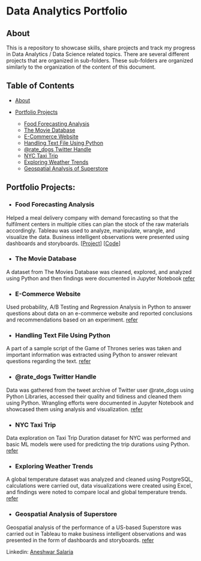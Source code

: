 # Data Analytics Portfolio
## About
This is a repository to showcase skills, share projects and track my progress in Data Analytics / Data Science related topics. There are several different projects that are organized in sub-folders. These sub-folders are organized similarly to the organization of the content of this document.

## Table of Contents
- [About](https://github.com/AneshwarSalaria/Data-Analysis-Portfolio/blob/main/README.md#about)
  
- [Portfolio Projects](https://github.com/AneshwarSalaria/Data-Analysis-Portfolio/blob/main/README.md#portfolio-projects)
  - [Food Forecasting Analysis](https://github.com/AneshwarSalaria/Data-Analysis-Portfolio#Food-Forecasting-Analysis)
  - [The Movie Database](https://github.com/AneshwarSalaria/Data-Analysis-Portfolio#The-Movie-Database)
  - [E-Commerce Website](https://github.com/AneshwarSalaria/Data-Analysis-Portfolio#E-Commerce-Website)
  - [Handling Text File Using Python](https://github.com/AneshwarSalaria/Data-Analysis-Portfolio#Handling-Text-File-Using-Python)
  - [@rate_dogs Twitter Handle](https://github.com/AneshwarSalaria/Data-Analysis-Portfolio#@rate_dogs-Twitter-Handle)
  - [NYC Taxi Trip](https://github.com/AneshwarSalaria/Data-Analysis-Portfolio#NYC-Taxi-Trip)
  - [Exploring Weather Trends](https://github.com/AneshwarSalaria/Data-Analysis-Portfolio#Exploring-Weather-Trends)
  - [Geospatial Analysis of Superstore](https://github.com/AneshwarSalaria/Data-Analysis-Portfolio#Geospatial-Analysis-of-Superstore)

## Portfolio Projects:

* ### **Food Forecasting Analysis**

Helped a meal delivery company with demand forecasting so that the fulfilment centers in multiple cities can plan the stock of the raw materials accordingly. Tableau was used to analyze, manipulate, wrangle, and visualize the data. Business intelligent observations were presented using dashboards and storyboards. [[Project](https://public.tableau.com/views/Food_Forecasting_Analysis_16868920818220/Story?:language=en-US&:display_count=n&:origin=viz_share_link)] [[Code](https://github.com/AneshwarSalaria/Data-Analysis-Portfolio/tree/main/Exploring_Weather_Trends)]

* ### **The Movie Database**

A dataset from The Movies Database was cleaned, explored, and analyzed using Python and then findings were documented in Jupyter Notebook [refer](Investigate_TMDB/project.ipynb)

* ### **E-Commerce Website**

Used probability, A/B Testing and Regression Analysis in Python to answer questions about data on an e-commerce website and reported conclusions and recommendations based on an experiment. [refer](e_commerce_website/Project.ipynb)


* ### **Handling Text File Using Python**

A part of a sample script of the Game of Thrones series was taken and important information was extracted using Python to answer relevant questions regarding the text. [refer](Handling_GOT_Text_File_using_Python/Project.ipynb)


* ### **@rate_dogs Twitter Handle**

Data was gathered from the tweet archive of Twitter user @rate_dogs using Python Libraries, accessed their quality and tidiness and cleaned them using Python. Wrangling efforts were documented in Jupyter Notebook and showcased them using analysis and visualization. [refer](rate_dogs/wrangle_act.ipynb)


* ### **NYC Taxi Trip**
Data exploration on Taxi Trip Duration dataset for NYC was performed and basic ML models were used for predicting the trip durations using Python. [refer](NYC_Taxi_Trip/Project.ipynb)

* ### **Exploring Weather Trends**

A global temperature dataset was analyzed and cleaned using PostgreSQL, calculations were carried out, data visualizations were created using Excel, and findings were noted to compare local and global temperature trends. [refer](Exploring_Weather_Trends/Project.pdf)


* ### **Geospatial Analysis of Superstore**

Geospatial analysis of the performance of a US-based Superstore was carried out in Tableau to make business intelligent observations and was presented in the form of dashboards and storyboards. [refer](https://public.tableau.com/views/GeospatialAnalysisofSuperstore/Story1?:language=en-US&:display_count=n&:origin=viz_share_link)







  
Linkedin: [Aneshwar Salaria](https://www.linkedin.com/in/aneshwar-salaria-8aa4241a3/)

